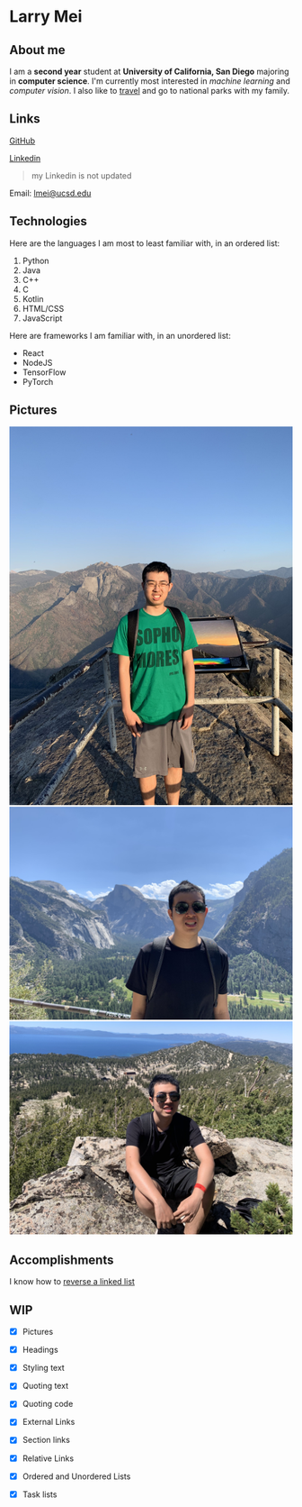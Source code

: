 # Larry Mei

## About me
I am a **second year** student at **University of California, San Diego** majoring in **computer science**. I'm currently most interested in *machine learning* and *computer vision*. I also like to [travel](#pictures) and go to national parks with my family.
## Links
[GitHub](https://github.com/lmeiucsd)

[Linkedin](https://www.linkedin.com/in/larry-mei-708882247/)
> my Linkedin is not updated

Email: lmei@ucsd.edu

## Technologies
Here are the languages I am most to least familiar with, in an ordered list:
1. Python
2. Java
3. C++
4. C
5. Kotlin
6. HTML/CSS
7. JavaScript

Here are frameworks I am familiar with, in an unordered list:
- React
- NodeJS
- TensorFlow
- PyTorch

## Pictures
![Sequoia and Kings Canyon National Park](IMG_1206.jpg)
![Yosemite Falls](IMG_1364.jpg)
![Lake Tahoe](IMG_1444.jpg)


## Accomplishments
I know how to [reverse a linked list](reverse.md)


## WIP
- [x] Pictures
- [x] Headings
- [x] Styling text
- [x] Quoting text
- [x] Quoting code
- [x] External Links
- [x] Section links
- [x] Relative Links
- [x] Ordered and Unordered Lists
- [x] Task lists


